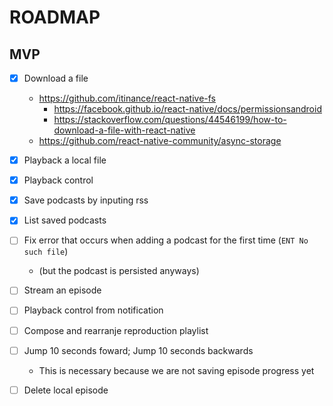 # ROADMAP

## MVP

- [x] Download a file

  - https://github.com/itinance/react-native-fs
    - https://facebook.github.io/react-native/docs/permissionsandroid
    - https://stackoverflow.com/questions/44546199/how-to-download-a-file-with-react-native
  - https://github.com/react-native-community/async-storage

- [x] Playback a local file

- [x] Playback control

- [x] Save podcasts by inputing rss

- [x] List saved podcasts

- [ ] Fix error that occurs when adding a podcast for the first time (`ENT No such file`)

  - (but the podcast is persisted anyways)

- [ ] Stream an episode

- [ ] Playback control from notification

- [ ] Compose and rearranje reproduction playlist

- [ ] Jump 10 seconds foward; Jump 10 seconds backwards

  - This is necessary because we are not saving episode progress yet

- [ ] Delete local episode
